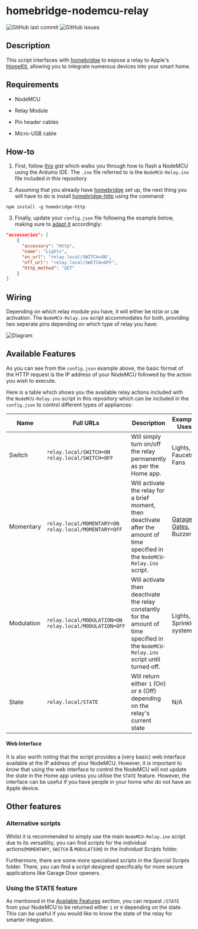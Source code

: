 # homebridge-nodemcu-relay

![GitHub last commit](https://img.shields.io/github/last-commit/Tommrodrigues/homebridge-nodemcu-relay.svg) ![GitHub issues](https://img.shields.io/github/issues/Tommrodrigues/homebridge-nodemcu-relay.svg)

## Description

This script interfaces with [homebridge](https://github.com/nfarina/homebridge) to expose a relay to Apple's [HomeKit](http://www.apple.com/ios/home/), allowing you to integrate numerous devices into your smart home.

## Requirements

* NodeMCU

* Relay Module

* Pin header cables

* Micro-USB cable

## How-to

1. First, follow [this](https://gist.github.com/Tommrodrigues/8d9d3b886936ccea9c21f495755640dd) gist which walks you through how to flash a NodeMCU using the Arduino IDE. The `.ino` file referred to is the `NodeMCU-Relay.ino` file included in this repository

2. Assuming that you already have [homebridge](https://github.com/nfarina/homebridge#installation) set up, the next thing you will have to do is install [homebridge-http](https://github.com/rudders/homebridge-http) using the command:
```
npm install -g homebridge-http
```

3. Finally, update your `config.json` file following the example below, making sure to [adapt it](#available-features) accordingly:

```json
"accessories": [
    {
      "accessory": "Http",
      "name": "Lights",
      "on_url": "relay.local/SWITCH=ON",
      "off_url": "relay.local/SWITCH=OFF",
      "http_method": "GET"
    }
]
```

## Wiring

Depending on which relay module you have, it will either be `HIGH` or `LOW` activation. The `NodeMCU-Relay.ino` script accommodates for both, providing two seperate pins depending on which type of relay you have:

![Diagram](https://image.ibb.co/hEDhFL/Wiring-Relay-Diagram.jpg)


## Available Features

As you can see from the `config.json` example above, the basic format of the HTTP request is the IP address of your NodeMCU followed by the action you wish to execute.

Here is a table which shows you the available relay actions included with the `NodeMCU-Relay.ino` script in this repository which can be included in the `config.json` to control different types of appliances:

| Name | Full URLs | Description | Example Uses |
| --- | --- | --- | --- |
| Switch | `relay.local/SWITCH=ON` `relay.local/SWITCH=OFF` | Will simply turn on/off the relay permanently as per the Home app. | Lights, Faucets, Fans |
| Momentary | `relay.local/MOMENTARY=ON` `relay.local/MOMENTARY=OFF` | Will activate the relay for a brief moment, then deactivate after the amount of time specified in the `NodeMCU-Relay.ino` script. | [Garages, Gates](#alternative-scripts), Buzzers |
| Modulation | `relay.local/MODULATION=ON` `relay.local/MODULATION=OFF` | Will activate then deactivate the relay constantly for the amount of time specified in the `NodeMCU-Relay.ino` script until turned off. | Lights, Sprinkler systems |
| State | `relay.local/STATE` | Will return either `1` (On) or `0` (Off) depending on the relay's current state | N/A |

#### Web Interface

It is also worth noting that the script provides a (very basic) web interface available at the IP address of your NodeMCU. However, it is important to know that using the web interface to control the NodeMCU will not update the state in the Home app unless you utilise the `STATE` feature. However, the interface can be useful if you have people in your home who do not have an Apple device.


## Other features

### Alternative scripts

Whilst it is recommended to simply use the main `NodeMCU-Relay.ino` script due to its versatility, you can find scripts for the individual actions(`MOMENTARY`, `SWITCH` & `MODULATION`) in the _Individual Scripts_ folder.

Furthermore, there are some more specialised scripts in the _Special Scripts_ folder. There, you can find a script designed specifically for more secure applications like Garage Door openers.

### Using the STATE feature

As mentioned in the [Available Features](#available-features) section, you can request `/STATE` from your NodeMCU to be returned either `1` or `0` depending on the state. This can be useful if you would like to know the state of the relay for smarter integration.
